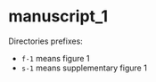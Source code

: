 # manuscript_1


Directories prefixes:
- `f-1` means figure 1 
- `s-1` means supplementary figure 1

